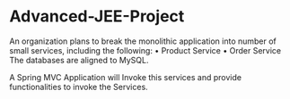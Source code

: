# Advanced-JEE-Project

An organization plans to break the monolithic application into number of small services, including the following:
•	Product Service
•	Order Service
The databases are aligned to MySQL.

A Spring MVC Application will Invoke this services and provide functionalities to invoke the Services.
